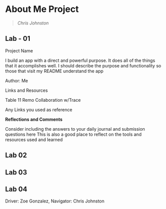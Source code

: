 # About Me Project
> _Chris Johnston_

## Lab - 01

Project Name

I build an app with a direct and powerful purpose. It does all of the things that it accomplishes well. I should describe the purpose and functionality so those that visit my README understand the app

Author: Me

Links and Resources

Table 11 Remo Collaboration w/Trace

Any Links you used as reference

**Reflections and Comments**

Consider including the answers to your daily journal and submission questions here
This is also a good place to reflect on the tools and resources used and learned

## Lab 02

## Lab 03

## Lab 04

Driver: Zoe Gonzalez, Navigator: Chris Johnston 
